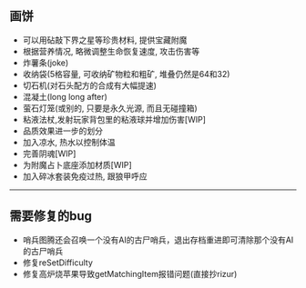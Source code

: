 ## 画饼

* 可以用砧敲下界之星等珍贵材料, 提供宝藏附魔
* 根据营养情况, 略微调整生命恢复速度, 攻击伤害等
* 炸薯条(joke)
* 收纳袋(5格容量, 可收纳矿物粒和粗矿, 堆叠仍然是64和32)
* 切石机(对石头配方的合成有大幅提速)
* 混凝土(long long after)
* 萤石灯笼(或别的, 只要是永久光源, 而且无碰撞箱)
* 粘液法杖,发射玩家背包里的粘液球并增加伤害[WIP]
* 品质效果进一步的划分
* 加入凉水, 热水以控制体温
* 完善阴魂[WIP]
* 为附魔占卜底座添加材质[WIP]
* 加入碎冰套装免疫过热, 跟狼甲呼应

---

## 需要修复的bug

* 哨兵图腾还会召唤一个没有AI的古尸哨兵，退出存档重进即可清除那个没有AI的古尸哨兵
* 修复reSetDifficulty
* 修复高炉烧苹果导致getMatchingItem报错问题(直接抄rizur)